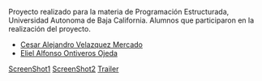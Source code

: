 Proyecto realizado para la materia de Programación Estructurada, Universidad Autonoma de Baja California.
Alumnos que participaron en la realización del proyecto.
- [Cesar Alejandro Velazquez Mercado](https://github.com/ConnyB1)
- [Eliel Alfonso Ontiveros Ojeda](https://github.com/Eliel-Ontiveros)

[ScreenShot1](ScreenShot1.jpg)
[ScreenShot2](ScreenShot2.jpg)
[Trailer](https://youtu.be/aYVb1XfW1jg?si=6NVapKQPyafnNPD3 "Trailer para juego TriviaMon")
